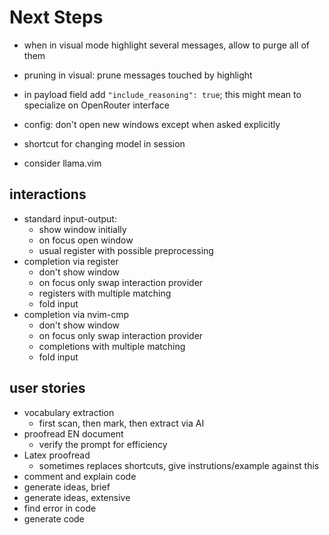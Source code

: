# Next Steps

- when in visual mode highlight several messages, allow to purge all of them
- pruning in visual: prune messages touched by highlight

- in payload field add `"include_reasoning": true`; this might mean to specialize on OpenRouter interface

- config: don't open new windows except when asked explicitly

- shortcut for changing model in session

- consider llama.vim

## interactions

- standard input-output:
  - show window initially
  - on focus open window
  - usual register with possible preprocessing
- completion via register
  - don't show window
  - on focus only swap interaction provider
  - registers with multiple matching
  - fold input
- completion via nvim-cmp
  - don't show window
  - on focus only swap interaction provider
  - completions with multiple matching
  - fold input

## user stories

- vocabulary extraction
  - first scan, then mark, then extract via AI
- proofread EN document
  - verify the prompt for efficiency
- Latex proofread
  - sometimes replaces shortcuts, give instrutions/example against this
- comment and explain code
- generate ideas, brief
- generate ideas, extensive
- find error in code
- generate code

